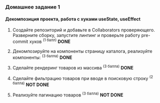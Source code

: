 ### Домашнее задание 1

#### Декомпозиция проекта, работа с хуками useState, useEffect

1. Создайте репозиторий и добавьте в Collaborators проверяющего. Разверните сборку, запустите линтинг и проверьте работу pre-commit хуков <sup>(1 балл)</sup>
   **DONE**

2. Декомпозируйте на компоненты страницу каталога, реализуйте компоненты: <sup>(3 балла)</sup>
   **DONE**

3. Сделайте рендеринг товаров из массива <sup>(3 балла)</sup>
   **DONE**

4. Сделайте фильтрацию товаров при вводе в поисковую строку <sup>(2 балла)</sup>
   **NOT DONE**

5. Реализуйте пагинацию товаров <sup>(3 балла)</sup>
   **NOT DONE**
